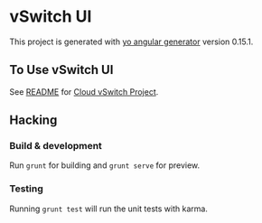 # vSwitch UI

This project is generated with [yo angular generator](https://github.com/yeoman/generator-angular)
version 0.15.1.

## To Use vSwitch UI

See [README]() for [Cloud vSwitch Project]().

## Hacking 
### Build & development

Run `grunt` for building and `grunt serve` for preview.

### Testing

Running `grunt test` will run the unit tests with karma.


